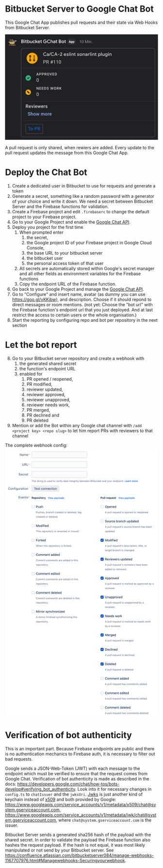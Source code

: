 # Bitbucket Server to Google Chat Bot

This Google Chat App publishes pull requests and their state via Web Hooks from Bitbucket Server.

![message](docs/message.png)

A pull request is only shared, when rewiers are added.
Every update to the pull request updates the message from this Google Chat App.

# Deploy the Chat Bot

1. Create a dedicated user in Bitbucket to use for requests and generate a token
2. Generate a secret, something like a random password with a generator of your choice and write it down. We need a secret between Bitbucket Server and the Firebase functions for validation.
2. Create a Firebase project and edit `.firebaserc` to change the default project to your Firebase project.
3. Go to your Google Project and enable the [Google Chat API](https://console.cloud.google.com/marketplace/product/google/chat.googleapis.com).
4. Deploy you project for the first time
    1. When prompted enter
        1. the secret,
        2. the Google project ID of your Firebase project in Google Cloud Console,
        3. the base URL to your bitbucket server
        4. the bitbucket user
        5. the personal access token of that user
    2. All secrets are automatically stored within Google's secret manager and all other fields as environment variables for the Firebase functions
    3. Copy the endpoint URL of the Firebase function.
5. Go back to your Google Project and manage the [Google Chat API](https://console.cloud.google.com/marketplace/product/google/chat.googleapis.com).
6. Go to "Configure" and insert name, avatar (as dummy you can use https://goo.gl/yKKjbw), and description.
   Choose if it should repond to direct messages or room mentions.
   (not yet: Choose the "bot url" with the Firebase function's endpoint url that you just deployed. And at last restrict the access to certain users or the whole organisation.)
7. Start the reporting by configuring repo and bot per repository in the next section

# Let the bot report

8. Go to your Bitbucket server repository and create a webhook with
    1. the generated shared secret
    2. the function's endpoint URL
    3. enabled for
        1. PR opened / reopened,
        2. PR modified,
        3. reviewer updated,
        4. reviewer approved,
        5. reviewer unapproved,
        6. reviewer needs work,
        7. PR merged,
        8. PR declined and
        9. PR deleted
9. Mention or add the Bot within any Google chat channel with `/add <project key> <repo slug>` to let him report PRs with reviewers to that channel

The complete webhook config:
![webhook config](docs/webhook-config.png)

# Verification of bot authenticity

This is an important part. Because Firebase endpoints are public and there is no authentication mechanics to Firebase auth, it is necessary to filter out bad requests.

Google sends a JSON-Web-Token (JWT) with each message to the endpoint which must be verified to ensure that the request comes from Google Chat.
Verification of bot authenticity is made as described in the docs: https://developers.google.com/chat/how-tos/bots-develop#verifying_bot_authenticity.
Look into it for necessary changes in `config.ts` to `chatIssuer` and the `jwksUri`. [Jwks](https://auth0.com/docs/tokens/json-web-tokens/json-web-key-sets) is just another kind of keychain instead of [x509](https://en.wikipedia.org/wiki/X.509) and both provided by Google: https://www.googleapis.com/service_accounts/v1/metadata/x509/chat@system.gserviceaccount.com, https://www.googleapis.com/service_accounts/v1/metadata/jwk/chat@system.gserviceaccount.com, where `chat@system.gserviceaccount.com` is the issuer.

Bitbucket Server sends a generated sha256 hash of the payload with the shared secret.
In order to validate the payload the Firebase function also hashes the request payload.
If the hash is not equal, it was most likely manipulated or not send by your Bitbucket server.
See https://confluence.atlassian.com/bitbucketserver084/manage-webhooks-1167707976.html#Managewebhooks-Securingyourwebhook.
